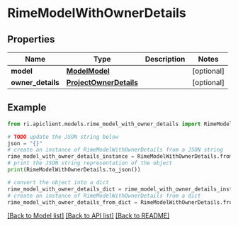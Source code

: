 # RimeModelWithOwnerDetails


## Properties

Name | Type | Description | Notes
------------ | ------------- | ------------- | -------------
**model** | [**ModelModel**](ModelModel.md) |  | [optional] 
**owner_details** | [**ProjectOwnerDetails**](ProjectOwnerDetails.md) |  | [optional] 

## Example

```python
from ri.apiclient.models.rime_model_with_owner_details import RimeModelWithOwnerDetails

# TODO update the JSON string below
json = "{}"
# create an instance of RimeModelWithOwnerDetails from a JSON string
rime_model_with_owner_details_instance = RimeModelWithOwnerDetails.from_json(json)
# print the JSON string representation of the object
print(RimeModelWithOwnerDetails.to_json())

# convert the object into a dict
rime_model_with_owner_details_dict = rime_model_with_owner_details_instance.to_dict()
# create an instance of RimeModelWithOwnerDetails from a dict
rime_model_with_owner_details_from_dict = RimeModelWithOwnerDetails.from_dict(rime_model_with_owner_details_dict)
```
[[Back to Model list]](../README.md#documentation-for-models) [[Back to API list]](../README.md#documentation-for-api-endpoints) [[Back to README]](../README.md)

